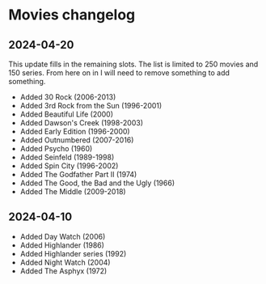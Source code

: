 # Movies changelog

## 2024-04-20

This update fills in the remaining slots. The list is limited to 250 movies and 150 series. From here on in I will need to remove something to add something.

- Added 30 Rock (2006-2013)
- Added 3rd Rock from the Sun (1996-2001)
- Added Beautiful Life (2000)
- Added Dawson's Creek (1998-2003)
- Added Early Edition (1996-2000)
- Added Outnumbered (2007-2016)
- Added Psycho (1960)
- Added Seinfeld (1989-1998)
- Added Spin City (1996-2002)
- Added The Godfather Part II (1974)
- Added The Good, the Bad and the Ugly (1966)
- Added The Middle (2009-2018)

## 2024-04-10

- Added Day Watch (2006)
- Added Highlander (1986)
- Added Highlander series (1992)
- Added Night Watch (2004)
- Added The Asphyx (1972)
